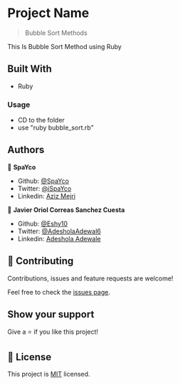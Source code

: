 # Project Name

> Bubble Sort Methods

This Is Bubble Sort Method using Ruby

## Built With

- Ruby


### Usage

- CD to the folder
- use "ruby bubble_sort.rb"



## Authors

👤 **SpaYco**

- Github: [@SpaYco](https://github.com/SpaYco)
- Twitter: [@iSpaYco](https://twitter.com/iSpaYco)
- Linkedin: [Aziz Mejri](https://www.linkedin.com/in/spayco/)

👤 **Javier Oriol Correas Sanchez Cuesta**

- Github: [@Eshy10](https://github.com/javitocor)
- Twitter: [@AdesholaAdewal6](https://twitter.com/JavierCorreas4)
- Linkedin: [Adeshola Adewale ](https://www.linkedin.com/in/javier-correas-sanchez-cuesta-15289482/ )

## 🤝 Contributing

Contributions, issues and feature requests are welcome!

Feel free to check the [issues page](issues/).

## Show your support

Give a ⭐️ if you like this project!
## 📝 License

This project is [MIT](LICENSE) licensed.